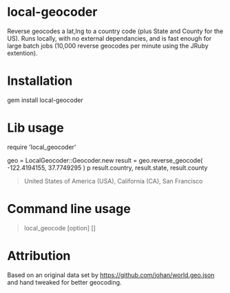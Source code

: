 local-geocoder
==============

Reverse geocodes a lat,lng to a country code (plus State and County for the US). Runs locally, with no external dependancies, and is fast enough for large batch jobs (10,000 reverse geocodes per minute using the JRuby extention).

# Installation

  gem install local-geocoder

# Lib usage

  require 'local_geocoder' 

  geo = LocalGeocoder::Geocoder.new
  result = geo.reverse_geocode( -122.4194155, 37.7749295 )
  p result.country, result.state, result.county

  > United States of America (USA), California (CA), San Francisco

# Command line usage

  > local_geocode [option] []
  
# Attribution

Based on an original data set by https://github.com/johan/world.geo.json and hand tweaked for better geocoding.
